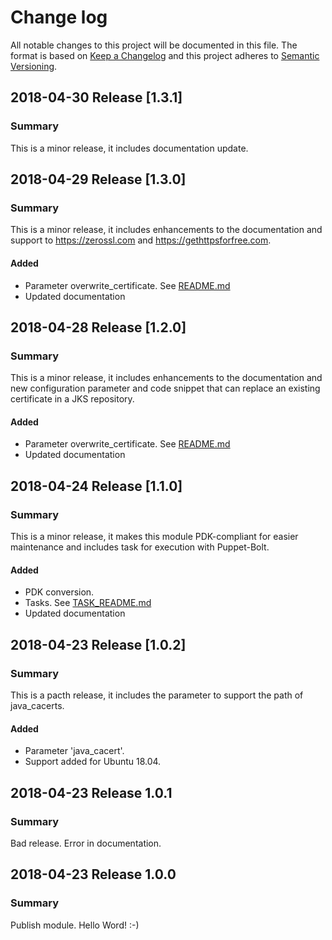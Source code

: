 # Change log

All notable changes to this project will be documented in this file. The format
is based on [Keep a Changelog](http://keepachangelog.com/en/1.0.0/)
and this project adheres to [Semantic Versioning](http://semver.org).

## 2018-04-30 Release [1.3.1]
### Summary

This is a minor release, it includes documentation update.

## 2018-04-29 Release [1.3.0]
### Summary
This is a minor release, it includes enhancements to the documentation and
support to https://zerossl.com and https://gethttpsforfree.com.

#### Added
- Parameter overwrite_certificate. See
[README.md](https://github.com/aeciopires/puppet_sslforfree/blob/master/README.markdown)
- Updated documentation

## 2018-04-28 Release [1.2.0]
### Summary
This is a minor release, it includes enhancements to the documentation and new
configuration parameter and code snippet that can replace an existing
certificate in a JKS repository.

#### Added
- Parameter overwrite_certificate. See
[README.md](https://github.com/aeciopires/puppet_sslforfree/blob/master/README.markdown)
- Updated documentation

## 2018-04-24 Release [1.1.0]
### Summary
This is a minor release, it makes this module PDK-compliant for easier
maintenance and includes task for execution with Puppet-Bolt.

#### Added
- PDK conversion.
- Tasks. See
[TASK_README.md](https://github.com/aeciopires/puppet_sslforfree/blob/master/TASK_README.md)
- Updated documentation

## 2018-04-23 Release [1.0.2]
### Summary

This is a pacth release, it includes the parameter to support the path of
java_cacerts.

#### Added
- Parameter 'java_cacert'.
- Support added for Ubuntu 18.04.

## 2018-04-23 Release 1.0.1
### Summary
Bad release. Error in documentation.

## 2018-04-23 Release 1.0.0
### Summary

Publish module. Hello Word! :-)

